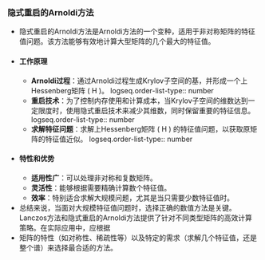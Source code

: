 ### 隐式重启的Arnoldi方法
- 隐式重启的Arnoldi方法是Arnoldi方法的一个变种，适用于非对称矩阵的特征值问题。该方法能够有效地计算大型矩阵的几个最大的特征值。
- #### 工作原理
	- **Arnoldi过程**：通过Arnoldi过程生成Krylov子空间的基，并形成一个上Hessenberg矩阵 \( H \)。
	  logseq.order-list-type:: number
	- **重启技术**：为了控制内存使用和计算成本，当Krylov子空间的维数达到一定限度时，使用隐式重启技术来减少其维数，同时保留重要的特征信息。
	  logseq.order-list-type:: number
	- **求解特征问题**：求解上Hessenberg矩阵 \( H \) 的特征值问题，以获取原矩阵的特征值近似。
	  logseq.order-list-type:: number
- #### 特性和优势
	- **适用性广**：可以处理非对称和复数矩阵。
	- **灵活性**：能够根据需要精确计算数个特征值。
	- **效率**：特别适合求解大规模问题，尤其是当只需要少数特征值时。
- 总结来说，当面对大规模特征值问题时，选择正确的数值方法是关键。Lanczos方法和隐式重启的Arnoldi方法提供了针对不同类型矩阵的高效计算策略。在实际应用中，应根据
- 矩阵的特性（如对称性、稀疏性等）以及特定的需求（求解几个特征值，还是整个谱）来选择最合适的方法。